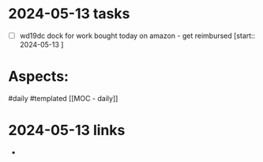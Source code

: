 
# 2024-05-13 tasks

- [ ] wd19dc dock for work bought today on amazon - get reimbursed [start:: 2024-05-13 ]

# Aspects:
#daily #templated
[[MOC - daily]]

# 2024-05-13 links
- 


